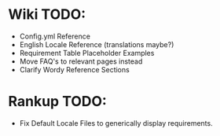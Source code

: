 # Wiki TODO:
- Config.yml Reference
- English Locale Reference (translations maybe?)
- Requirement Table Placeholder Examples
- Move FAQ's to relevant pages instead
- Clarify Wordy Reference Sections
# Rankup TODO:
- Fix Default Locale Files to generically display requirements.
